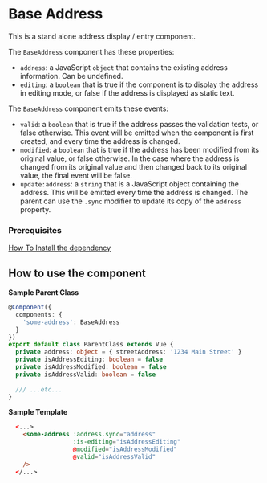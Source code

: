 # Base Address

This is a stand alone address display / entry component.

The `BaseAddress` component has these properties:

- `address`: a JavaScript `object` that contains the existing address information. Can be undefined.
- `editing`: a `boolean` that is true if the component is to display the address in editing mode, or false if the
address is displayed as static text.

The `BaseAddress` component emits these events:

- `valid`: a `boolean` that is true if the address passes the validation tests, or false otherwise. This event will be
emitted when the component is first created, and every time the address is changed.
- `modified`: a `boolean` that is true if the address has been modified from its original value, or false otherwise.
In the case where the address is changed from its original value and then changed back to its original value, the final
event will be false.
- `update:address`: a `string` that is a JavaScript object containing the address. This will be emitted every time the
address is changed. The parent can use the `.sync` modifier to update its copy of the `address` property.


### Prerequisites

[How To Install the dependency](../install/README.md) 

 
## How to use the component

**Sample Parent Class** 

```typescript
@Component({
  components: {
    'some-address': BaseAddress
  }
})
export default class ParentClass extends Vue {
  private address: object = { streetAddress: '1234 Main Street' }
  private isAddressEditing: boolean = false
  private isAddressModified: boolean = false
  private isAddressValid: boolean = false
  
  /// ...etc...
}
```

**Sample Template**

```html
  <...>
    <some-address :address.sync="address"
                  :is-editing="isAddressEditing"
                  @modified="isAddressModified"
                  @valid="isAddressValid"
    />
  </...>
```
